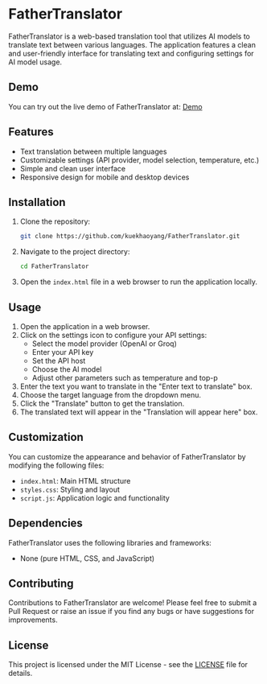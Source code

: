 # FatherTranslator

FatherTranslator is a web-based translation tool that utilizes AI models to translate text between various languages. The application features a clean and user-friendly interface for translating text and configuring settings for AI model usage.

## Demo

You can try out the live demo of FatherTranslator at: [Demo](https://fathertranslator.fatherxtreme.cloudns.be/)

## Features

- Text translation between multiple languages
- Customizable settings (API provider, model selection, temperature, etc.)
- Simple and clean user interface
- Responsive design for mobile and desktop devices

## Installation

1. Clone the repository:
   ```bash
   git clone https://github.com/kuekhaoyang/FatherTranslator.git
   ```

2. Navigate to the project directory:
   ```bash
   cd FatherTranslator
   ```

3. Open the `index.html` file in a web browser to run the application locally.

## Usage

1. Open the application in a web browser.
2. Click on the settings icon to configure your API settings:
   - Select the model provider (OpenAI or Groq)
   - Enter your API key
   - Set the API host
   - Choose the AI model
   - Adjust other parameters such as temperature and top-p
3. Enter the text you want to translate in the "Enter text to translate" box.
4. Choose the target language from the dropdown menu.
5. Click the "Translate" button to get the translation.
6. The translated text will appear in the "Translation will appear here" box.

## Customization

You can customize the appearance and behavior of FatherTranslator by modifying the following files:

- `index.html`: Main HTML structure
- `styles.css`: Styling and layout
- `script.js`: Application logic and functionality

## Dependencies

FatherTranslator uses the following libraries and frameworks:

- None (pure HTML, CSS, and JavaScript)

## Contributing

Contributions to FatherTranslator are welcome! Please feel free to submit a Pull Request or raise an issue if you find any bugs or have suggestions for improvements.

## License

This project is licensed under the MIT License - see the [LICENSE](LICENSE) file for details.
